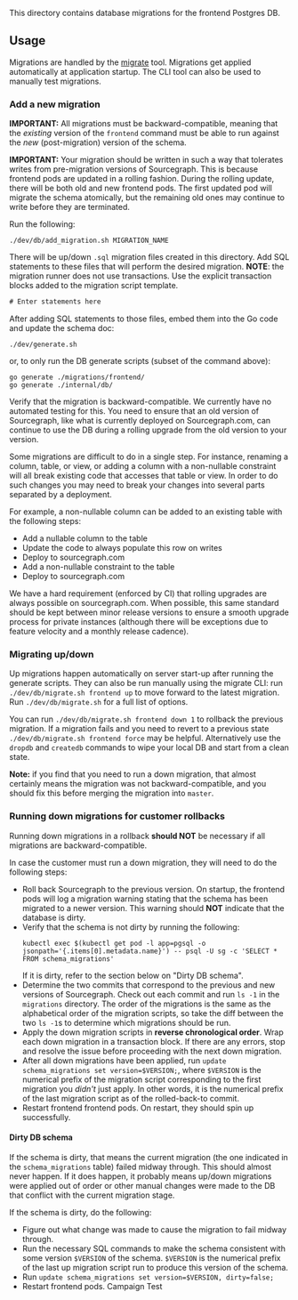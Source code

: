 This directory contains database migrations for the frontend Postgres DB.

## Usage

Migrations are handled by the [migrate](https://github.com/golang-migrate/migrate/tree/master/cmd/migrate#installation) tool. Migrations get applied automatically at application startup. The CLI tool can also be used to manually test migrations.

### Add a new migration

**IMPORTANT:** All migrations must be backward-compatible, meaning that the _existing_ version of
the `frontend` command must be able to run against the _new_ (post-migration) version of the schema.

**IMPORTANT:** Your migration should be written in such a way that tolerates writes from
pre-migration versions of Sourcegraph. This is because frontend pods are updated in a rolling
fashion. During the rolling update, there will be both old and new frontend pods. The first updated
pod will migrate the schema atomically, but the remaining old ones may continue to write before they
are terminated.

Run the following:

```
./dev/db/add_migration.sh MIGRATION_NAME
```

There will be up/down `.sql` migration files created in this directory. Add
SQL statements to these files that will perform the desired
migration. **NOTE**: the migration runner does not use transactions. Use the
explicit transaction blocks added to the migration script template.

```sql
# Enter statements here
```

After adding SQL statements to those files, embed them into the Go code and update the schema doc:

```
./dev/generate.sh
```

or, to only run the DB generate scripts (subset of the command above):

```
go generate ./migrations/frontend/
go generate ./internal/db/
```

Verify that the migration is backward-compatible. We currently have no automated testing for this. You need
to ensure that an old version of Sourcegraph, like what is currently deployed on Sourcegraph.com, can continue
to use the DB during a rolling upgrade from the old version to your version.

Some migrations are difficult to do in a single step. For instance, renaming a column, table, or view, or
adding a column with a non-nullable constraint will all break existing code that accesses that table or view.
In order to do such changes you may need to break your changes into several parts separated by a deployment.

For example, a non-nullable column can be added to an existing table with the following steps:

- Add a nullable column to the table
- Update the code to always populate this row on writes
- Deploy to sourcegraph.com
- Add a non-nullable constraint to the table
- Deploy to sourcegraph.com

We have a hard requirement (enforced by CI) that rolling upgrades are always possible on sourcegraph.com. When
possible, this same standard should be kept between minor release versions to ensure a smooth upgrade process
for private instances (although there will be exceptions due to feature velocity and a monthly release cadence).

### Migrating up/down

Up migrations happen automatically on server start-up after running the
generate scripts. They can also be run manually using the migrate CLI:
run `./dev/db/migrate.sh frontend up` to move forward to the latest migration. Run
`./dev/db/migrate.sh` for a full list of options.

You can run `./dev/db/migrate.sh frontend down 1` to rollback the previous migration. If a migration fails and
you need to revert to a previous state `./dev/db/migrate.sh frontend force` may be helpful. Alternatively use
the `dropdb` and `createdb` commands to wipe your local DB and start from a clean state.

**Note:** if you find that you need to run a down migration, that almost certainly means the
migration was not backward-compatible, and you should fix this before merging the migration into
`master`.

### Running down migrations for customer rollbacks

Running down migrations in a rollback **should NOT** be necessary if all migrations are
backward-compatible.

In case the customer must run a down migration, they will need to do the following steps:

- Roll back Sourcegraph to the previous version. On startup, the frontend pods will log a migration
  warning stating that the schema has been migrated to a newer version. This warning should **NOT**
  indicate that the database is dirty.
- Verify that the schema is not dirty by running the following:
  ```
  kubectl exec $(kubectl get pod -l app=pgsql -o jsonpath='{.items[0].metadata.name}') -- psql -U sg -c 'SELECT * FROM schema_migrations'
  ```
  If it is dirty, refer to the section below on "Dirty DB schema".
- Determine the two commits that correspond to the previous and new versions of Sourcegraph. Check
  out each commit and run `ls -1` in the `migrations` directory. The order of the migrations is the
  same as the alphabetical order of the migration scripts, so take the diff between the two `ls -1`s to determine which migrations should be run.
- Apply the down migration scripts in **reverse chronological order**. Wrap each down migration in a
  transaction block. If there are any errors, stop and resolve the issue before proceeding with the
  next down migration.
- After all down migrations have been applied, run `update schema_migrations set version=$VERSION;`,
  where `$VERSION` is the numerical prefix of the migration script corresponding to the first
  migration you _didn't_ just apply. In other words, it is the numerical prefix of the last
  migration script as of the rolled-back-to commit.
- Restart frontend frontend pods. On restart, they should spin up successfully.

#### Dirty DB schema

If the schema is dirty, that means the current migration (the one indicated in the
`schema_migrations` table) failed midway through. This should almost never happen. If it does
happen, it probably means up/down migrations were applied out of order or other manual changes were
made to the DB that conflict with the current migration stage.

If the schema is dirty, do the following:

- Figure out what change was made to cause the migration to fail midway through.
- Run the necessary SQL commands to make the schema consistent with some version `$VERSION` of the
  schema. `$VERSION` is the numerical prefix of the last up migration script run to produce this
  version of the schema.
- Run `update schema_migrations set version=$VERSION, dirty=false;`
- Restart frontend pods.
Campaign Test
